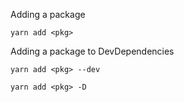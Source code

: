 Adding a package

`yarn add <pkg>`

Adding a package to DevDependencies

`yarn add <pkg> --dev`

`yarn add <pkg> -D`